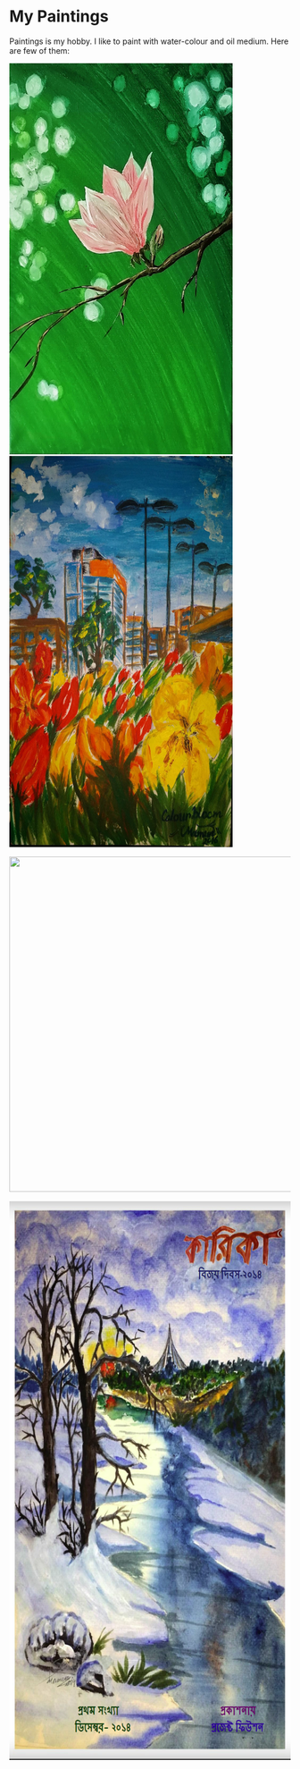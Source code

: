 # My Paintings
Paintings is my hobby. I like to paint with water-colour and oil medium.
Here are few of them: 

<p float="left">
<img src="https://github.com/Abdullah-TU/My-Paintings/blob/master/Magnolia.jpg" width="400" height="700">
<img src="https://github.com/Abdullah-TU/My-Paintings/blob/master/leppavara.jpg" width="400" height="700">

</p>

<p float="left">
<img src="https://github.com/dataquake/My-Personal-Paintings/blob/master/baltic%20sea.jpg?raw=true" width="1000" height="600">

</p>



<p float="right">
<img src="https://github.com/Abdullah-TU/My-Paintings/blob/master/magazine.PNG" width="800" height="1000">

</p>


